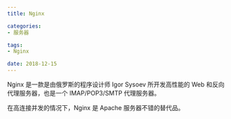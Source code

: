 ```yaml
---
title: Nginx

categories:
- 服务器

tags:
- Nginx

date: 2018-12-15
---
```


Nginx 是一款是由俄罗斯的程序设计师 Igor Sysoev 所开发高性能的 Web 和反向代理服务器，也是一个 IMAP/POP3/SMTP 代理服务器。

在高连接并发的情况下，Nginx 是 Apache 服务器不错的替代品。

<!-- more -->